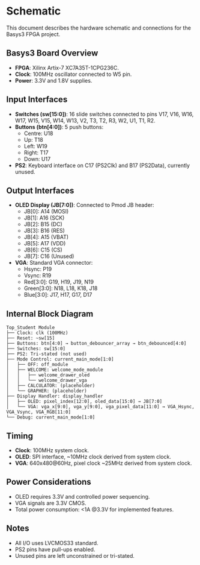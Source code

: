 # Schematic

This document describes the hardware schematic and connections for the Basys3 FPGA project.

## Basys3 Board Overview
- **FPGA**: Xilinx Artix-7 XC7A35T-1CPG236C.
- **Clock**: 100MHz oscillator connected to W5 pin.
- **Power**: 3.3V and 1.8V supplies.

## Input Interfaces
- **Switches (sw[15:0])**: 16 slide switches connected to pins V17, V16, W16, W17, W15, V15, W14, W13, V2, T3, T2, R3, W2, U1, T1, R2.
- **Buttons (btn[4:0])**: 5 push buttons:
  - Centre: U18
  - Up: T18
  - Left: W19
  - Right: T17
  - Down: U17
- **PS2**: Keyboard interface on C17 (PS2Clk) and B17 (PS2Data), currently unused.

## Output Interfaces
- **OLED Display (JB[7:0])**: Connected to Pmod JB header:
  - JB[0]: A14 (MOSI)
  - JB[1]: A16 (SCK)
  - JB[2]: B15 (DC)
  - JB[3]: B16 (RES)
  - JB[4]: A15 (VBAT)
  - JB[5]: A17 (VDD)
  - JB[6]: C15 (CS)
  - JB[7]: C16 (Unused)
- **VGA**: Standard VGA connector:
  - Hsync: P19
  - Vsync: R19
  - Red[3:0]: G19, H19, J19, N19
  - Green[3:0]: N18, L18, K18, J18
  - Blue[3:0]: J17, H17, G17, D17

## Internal Block Diagram

```
Top_Student Module
├── Clock: clk (100MHz)
├── Reset: ~sw[15]
├── Buttons: btn[4:0] → button_debouncer_array → btn_debounced[4:0]
├── Switches: sw[15:0]
├── PS2: Tri-stated (not used)
├── Mode Control: current_main_mode[1:0]
│   ├── OFF: off_module
│   ├── WELCOME: welcome_mode_module
│   │   ├── welcome_drawer_oled
│   │   └── welcome_drawer_vga
│   ├── CALCULATOR: (placeholder)
│   └── GRAPHER: (placeholder)
├── Display Handler: display_handler
│   ├── OLED: pixel_index[12:0], oled_data[15:0] → JB[7:0]
│   └── VGA: vga_x[9:0], vga_y[9:0], vga_pixel_data[11:0] → VGA_Hsync, VGA_Vsync, VGA_RGB[11:0]
└── Debug: current_main_mode[1:0]
```

## Timing
- **Clock**: 100MHz system clock.
- **OLED**: SPI interface, ~10MHz clock derived from system clock.
- **VGA**: 640x480@60Hz, pixel clock ~25MHz derived from system clock.

## Power Considerations
- OLED requires 3.3V and controlled power sequencing.
- VGA signals are 3.3V CMOS.
- Total power consumption: <1A @3.3V for implemented features.

## Notes
- All I/O uses LVCMOS33 standard.
- PS2 pins have pull-ups enabled.
- Unused pins are left unconstrained or tri-stated.